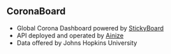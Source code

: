 ## CoronaBoard

- Global Corona Dashboard powered by [StickyBoard](https://github.com/soaple/stickyboard/)
- API deployed and operated by [Ainize](https://ainize.ai)
- Data offered by Johns Hopkins University
